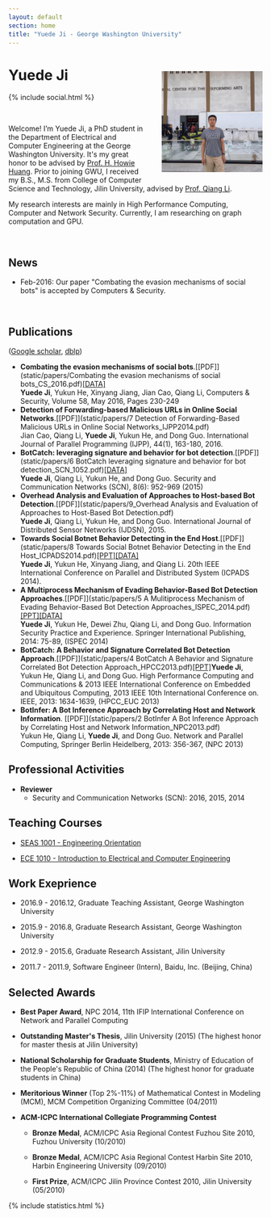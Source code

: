 ```yaml
---
layout: default
section: home
title: "Yuede Ji - George Washington University"
---
```

<img src="static/info/profile.jpg" class="img-thumbnail" width="200px" style="float:right; margin-left:30px; margin-top:35px; margin-bottom:10px;">

# Yuede Ji
{% include social.html %}

&nbsp;

Welcome! I’m Yuede Ji, a PhD student in the Department of Electrical and Computer Engineering at the George Washington University. It's my great honor to be advised by [Prof. H. Howie Huang](https://csl.seas.gwu.edu). Prior to joining GWU, I received my B.S., M.S. from College of Computer Science and Technology, Jilin University, advised by [Prof. Qiang Li](http://cs.jlu.edu.cn/?mod=teacher&act=view&id=69).

My research interests are mainly in High Performance Computing, Computer and Network Security. Currently, I am researching on graph computation and GPU.

&nbsp;

## News
  * Feb-2016:  Our paper "Combating the evasion mechanisms of social bots" is accepted by Computers & Security. 

&nbsp;

## Publications 
([Google scholar](https://scholar.google.com/citations?user=1-GjVYgAAAAJ&hl=en&oi=ao), [dblp](http://dblp.uni-trier.de/pers/hd/j/Ji:Yuede))

* **Combating the evasion mechanisms of social bots**.[[PDF]](static/papers/Combating the evasion mechanisms of social bots_CS_2016.pdf)[[DATA]](https://yuede.github.io/open_source.html)<br/>**Yuede Ji**, Yukun He, Xinyang Jiang, Jian Cao, Qiang Li, Computers & Security, Volume 58, May 2016, Pages 230-249 
* **Detection of Forwarding-based Malicious URLs in Online Social Networks**.[[PDF]](static/papers/7 Detection of Forwarding-Based Malicious URLs in Online Social Networks_IJPP2014.pdf)<br/>Jian Cao, Qiang Li, **Yuede Ji**, Yukun He, and Dong Guo. International Journal of Parallel Programming (IJPP), 44(1), 163-180, 2016.
* **BotCatch: leveraging signature and behavior for bot detection**.[[PDF]](static/papers/6 BotCatch leveraging signature and behavior for bot detection_SCN_1052.pdf)[[DATA]](https://yuede.github.io/open_source.html)<br/>**Yuede Ji**, Qiang Li, Yukun He, and Dong Guo. Security and Communication Networks (SCN), 8(6): 952-969 (2015) 
* **Overhead Analysis and Evaluation of Approaches to Host-based Bot Detection**.[[PDF]](static/papers/9_Overhead Analysis and Evaluation of Approaches to Host-Based Bot Detection.pdf)<br/>**Yuede Ji**, Qiang Li, Yukun He, and Dong Guo. International Journal of Distributed Sensor Networks (IJDSN), 2015. 
* **Towards Social Botnet Behavior Detecting in the End Host**.[[PDF]](static/papers/8 Towards Social Botnet Behavior Detecting in the End Host_ICPADS2014.pdf)[[PPT]](static/papers/8_Social_Botnet_ICPADS_2014_slides.pdf)[[DATA]](https://yuede.github.io/open_source.html)<br/>**Yuede Ji**, Yukun He, Xinyang Jiang, and Qiang Li. 20th IEEE International Conference on Parallel and Distributed System (ICPADS 2014). 
* **A Multiprocess Mechanism of Evading Behavior-Based Bot Detection Approaches**.[[PDF]](static/papers/5 A Mulitiprocess Mechanism of Evading Behavior-Based Bot Detection Approaches_ISPEC_2014.pdf)[[PPT]](static/papers/5_multiproces_ispec14.pptx)[[DATA]](https://yuede.github.io/open_source.html)<br/>**Yuede Ji**, Yukun He, Dewei Zhu, Qiang Li, and Dong Guo. Information Security Practice and Experience. Springer International Publishing, 2014: 75-89, (ISPEC 2014) 
* **BotCatch: A Behavior and Signature Correlated Bot Detection Approach**.[[PDF]](static/papers/4 BotCatch A Behavior and Signature Correlated Bot Detection Approach_HPCC2013.pdf)[[PPT]](static/papers/4_botcatch_report-final.pptx)**Yuede Ji**, Yukun He, Qiang Li, and Dong Guo. High Performance Computing and Communications & 2013 IEEE International Conference on Embedded and Ubiquitous Computing, 2013 IEEE 10th International Conference on. IEEE, 2013: 1634-1639, (HPCC_EUC 2013)
* **BotInfer: A Bot Inference Approach by Correlating Host and Network Information**. [[PDF]](static/papers/2 BotInfer A Bot Inference Approach by Correlating Host and Network Information_NPC2013.pdf)<br/>Yukun He, Qiang Li, **Yuede Ji**, and Dong Guo. Network and Parallel Computing, Springer Berlin Heidelberg, 2013: 356-367, (NPC 2013)  

## Professional Activities

* **Reviewer** 
    * Security and Communication Networks (SCN): 2016, 2015, 2014

## Teaching Courses
* [SEAS 1001 - Engineering Orientation](https://www.seas.gwu.edu/~seas001/fall16/)

* [ECE 1010 - Introduction to Electrical and Computer Engineering](https://www.seas.gwu.edu/~ece001/)

## Work Exeprience
* 2016.9 - 2016.12, Graduate Teaching Assistant, George Washington University

* 2015.9 - 2016.8, Graduate Research Assistant, George Washington University

* 2012.9 - 2015.6, Graduate Research Assistant, Jilin University

* 2011.7 - 2011.9, Software Engineer (Intern), Baidu, Inc. (Beijing, China)

## Selected Awards
* **Best Paper Award**, NPC 2014, 11th IFIP International Conference on Network and Parallel Computing 

* **Outstanding Master's Thesis**, Jilin University (2015) (The highest honor for master thesis at Jilin University)

* **National Scholarship for Graduate Students**, Ministry of Education of the People's Republic of China (2014) (The highest honor for graduate students in China)

* **Meritorious Winner** (Top 2%-11%) of Mathematical Contest in Modeling (MCM), MCM Competition Organizing Committee (04/2011)

* **ACM-ICPC International Collegiate Programming Contest**
    * **Bronze Medal**, ACM/ICPC Asia Regional Contest Fuzhou Site 2010, Fuzhou University (10/2010)

    * **Bronze Medal**, ACM/ICPC Asia Regional Contest Harbin Site 2010, Harbin Engineering University (09/2010)
    
    * **First Prize**, ACM/ICPC Jilin Province Contest 2010, Jilin University (05/2010)
  

{% include statistics.html %}

